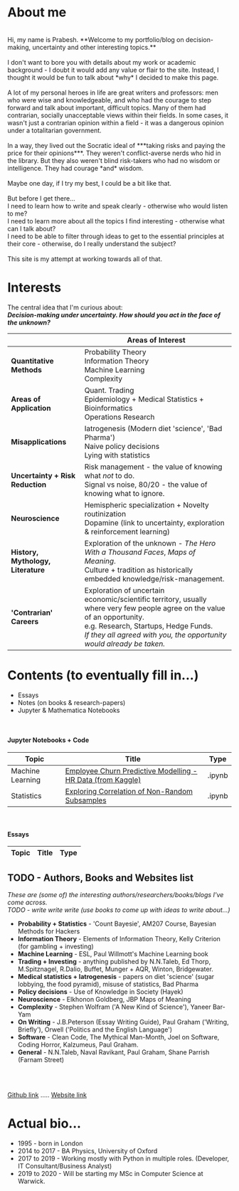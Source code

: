 
# **About me**
<br/>
Hi, my name is Prabesh. **Welcome to my portfolio/blog on decision-making, uncertainty and other interesting topics.** <br> <br>
I don't want to bore you with details about my work or academic background - I doubt it would add any value or flair to the site. Instead, I thought it would be fun to talk about *why* I decided to make this page.<br> <br>
A lot of my personal heroes in life are great writers and professors: men who were wise and knowledgeable, and who had the courage to step forward and talk about important, difficult topics. Many of them had contrarian, socially unacceptable views within their fields. In some cases, it wasn't just a contrarian opinion within a field - it was a dangerous opinion under a totalitarian government.<br> <br> 
In a way, they lived out the Socratic ideal of ***taking risks and paying the price for their opinions***. They weren't conflict-averse nerds who hid in the library. But they also weren't blind risk-takers who had no wisdom or intelligence. They had courage *and* wisdom.<br> <br>
Maybe one day, if I try my best, I could be a bit like that. <br><br>
But before I get there... <br>
I need to learn how to write and speak clearly - otherwise who would listen to me?<br>
I need to learn more about all the topics I find interesting - otherwise what can I talk about?<br>
I need to be able to filter through ideas to get to the essential principles at their core - otherwise, do I really understand the subject?
<br> <br>
This site is my attempt at working towards all of that. 
<br>

# Interests
The central idea that I'm curious about: <br>
***Decision-making under uncertainty. How should you act in the face of the unknown?***<br>

|  | Areas of Interest |
| --- | --- |
|**Quantitative Methods**| Probability Theory <br>Information Theory<br>Machine Learning<br>Complexity|
|**Areas of Application**| Quant. Trading <br>Epidemiology + Medical Statistics + Bioinformatics <br>Operations Research |
|**Misapplications**| Iatrogenesis (Modern diet 'science', 'Bad Pharma')<br>Naive policy decisions<br>Lying with statistics|
|**Uncertainty + Risk Reduction**| Risk management - the value of knowing what *not* to do. <br>Signal vs noise, 80/20 - the value of knowing what to ignore.|
|**Neuroscience**| Hemispheric specialization + Novelty routinization<br>Dopamine (link to uncertainty, exploration & reinforcement learning)<br>|
|**History, Mythology, Literature**| Exploration of the unknown - *The Hero With a Thousand Faces*, *Maps of Meaning*.<br> Culture + tradition as historically embedded knowledge/risk-management.|
|**'Contrarian' Careers**|Exploration of uncertain economic/scientific territory, usually where very few people agree on the value of an opportunity. <br> e.g. Research, Startups, Hedge Funds. <br> *If they all agreed with you, the opportunity would already be taken.*<br>|



# Contents (to eventually fill in...)
- Essays
- Notes (on books & research-papers)
- Jupyter & Mathematica Notebooks

<br>

#### Jupyter Notebooks + Code

| Topic | Title | Type |
| --- | --- | --- |
| Machine Learning | [Employee Churn Predictive Modelling - HR Data (from Kaggle) ](https://pra-kri.github.io/projects/ML_HR_analytics/HR_analytics_notebook) | .ipynb |
| Statistics | [Exploring Correlation of Non-Random Subsamples](https://pra-kri.github.io/projects/correlation_nonadditivity/corr_project) | .ipynb |

<br>

#### Essays

| Topic | Title | Type |
| --- | --- | --- |


## TODO - Authors, Books and Websites list
*These are (some of) the interesting authors/researchers/books/blogs I've come across.*<br>
*TODO - write write write (use books to come up with ideas to write about...)*
<br>
- **Probability + Statistics** - 'Count Bayesie', AM207 Course, Bayesian Methods for Hackers
- **Information Theory** - Elements of Information Theory, Kelly Criterion (for gambling + investing)
- **Machine Learning** - ESL, Paul Willmott's Machine Learning book
- **Trading + Investing** - anything published by N.N.Taleb, Ed Thorp, M.Spitznagel, R.Dalio, Buffet, Munger + AQR, Winton, Bridgewater.
- **Medical statistics + Iatrogenesis** - papers on diet 'science' (sugar lobbying, the food pyramid), misuse of statistics, Bad Pharma
- **Policy decisions** - Use of Knowledge in Society (Hayek)
- **Neuroscience** - Elkhonon Goldberg, JBP Maps of Meaning
- **Complexity** - Stephen Wolfram ('A New Kind of Science'), Yaneer Bar-Yam
- **On Writing** - J.B.Peterson (Essay Writing Guide), Paul Graham ('Writing, Briefly'), Orwell ('Politics and the English Language')
- **Software** - Clean Code, The Mythical Man-Month, Joel on Software, Coding Horror, Kalzumeus, Paul Graham.
- **General** - N.N.Taleb, Naval Ravikant, Paul Graham, Shane Parrish (Farnam Street)

<br>

<br/>

[Github link](https://github.com/pra-kri)   .....   [Website link](https://pra-kri.github.io)

# Actual bio...
* 1995 - born in London
* 2014 to 2017 - BA Physics, University of Oxford
* 2017 to 2019 - Working mostly with Python in multiple roles. (Developer, IT Consultant/Business Analyst)
* 2019 to 2020 - Will be starting my MSc in Computer Science at Warwick.



